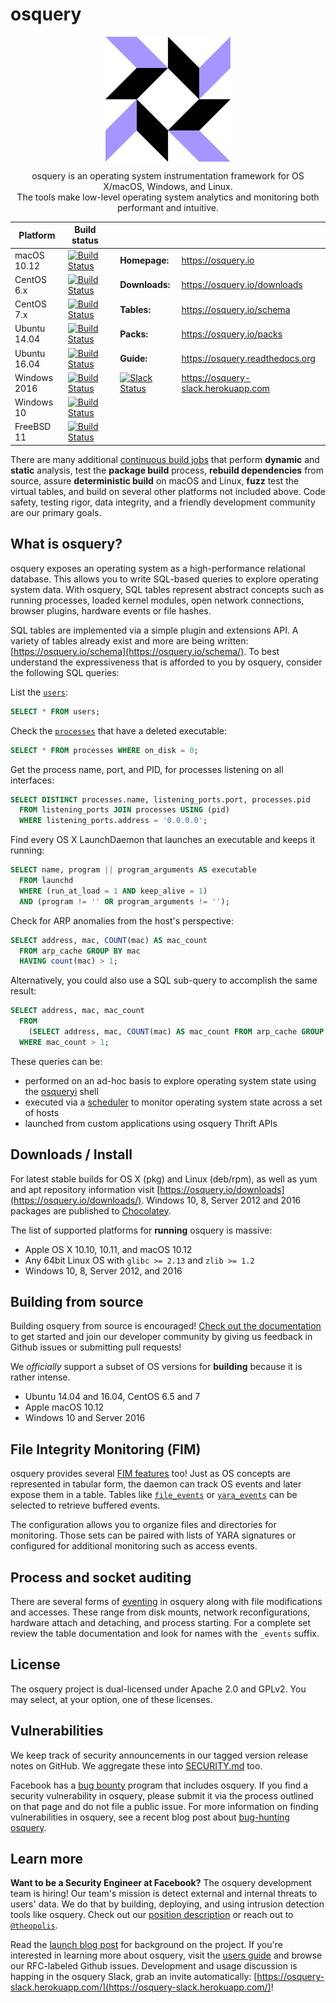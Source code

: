 # osquery

<p align="center">
<img align="center" src="https://github.com/facebook/osquery/raw/master/docs/img/logo-2x-dark.png" alt="osquery logo" width="200"/>

<p align="center">
osquery is an operating system instrumentation framework for OS X/macOS, Windows, and Linux. <br/>
The tools make low-level operating system analytics and monitoring both performant and intuitive.

| Platform | Build status  | | | |
|----------|---------------|---|---|---|
macOS 10.12    | [![Build Status](https://jenkins.osquery.io/job/osqueryMasterBuildOSX10.12/badge/icon)](https://jenkins.osquery.io/job/osqueryMasterBuildOSX10.12/) | | **Homepage:** | https://osquery.io
CentOS 6.x | [![Build Status](https://jenkins.osquery.io/job/osqueryMasterBuildCentOS6/badge/icon)](https://jenkins.osquery.io/job/osqueryMasterBuildCentOS6/) | | **Downloads:** | https://osquery.io/downloads
CentOS 7.x   | [![Build Status](https://jenkins.osquery.io/job/osqueryMasterBuildCentOS7/badge/icon)](https://jenkins.osquery.io/job/osqueryMasterBuildCentOS7/) | | **Tables:** | https://osquery.io/schema
Ubuntu 14.04   | [![Build Status](https://jenkins.osquery.io/job/osqueryMasterBuildUbuntu14/badge/icon)](https://jenkins.osquery.io/job/osqueryMasterBuildUbuntu14/) | | **Packs:** | https://osquery.io/packs
Ubuntu 16.04 | [![Build Status](https://jenkins.osquery.io/job/osqueryMasterBuildUbuntu16/badge/icon)](https://jenkins.osquery.io/job/osqueryMasterBuildUbuntu16/) | | **Guide:** | https://osquery.readthedocs.org
Windows 2016 | [![Build Status](https://jenkins.osquery.io/job/osqueryMasterBuildWindows2016/badge/icon)](https://jenkins.osquery.io/job/osqueryMasterBuildWindows2016/) | | [![Slack Status](https://osquery-slack.herokuapp.com/badge.svg)](https://osquery-slack.herokuapp.com) | https://osquery-slack.herokuapp.com
Windows 10 | [![Build Status](https://jenkins.osquery.io/job/osqueryMasterBuildWindows10/badge/icon)](https://jenkins.osquery.io/job/osqueryMasterBuildWindows10/) | | |
FreeBSD 11 | [![Build Status](https://jenkins.osquery.io/job/osqueryMasterBuildFreeBSD11/badge/icon)](https://jenkins.osquery.io/job/osqueryMasterBuildFreeBSD11/) | | |

There are many additional [continuous build jobs](https://jenkins.osquery.io/) that perform **dynamic** and **static** analysis, test the **package build** process, **rebuild dependencies** from source, assure **deterministic build** on macOS and Linux, **fuzz** test the virtual tables, and build on several other platforms not included above. Code safety, testing rigor, data integrity, and a friendly development community are our primary goals.

## What is osquery?

osquery exposes an operating system as a high-performance relational database. This allows you to write SQL-based queries to explore operating system data. With osquery, SQL tables represent abstract concepts such as running processes, loaded kernel modules, open network connections, browser plugins, hardware events or file hashes.

SQL tables are implemented via a simple plugin and extensions API. A variety of tables already exist and more are being written: [https://osquery.io/schema](https://osquery.io/schema/). To best understand the expressiveness that is afforded to you by osquery, consider the following SQL queries:

List the [`users`](https://osquery.io/schema/#users):
```sql
SELECT * FROM users;
```

Check the [`processes`](https://osquery.io/schema/#processes) that have a deleted executable:
```sql
SELECT * FROM processes WHERE on_disk = 0;
```

Get the process name, port, and PID, for processes listening on all interfaces:
```sql
SELECT DISTINCT processes.name, listening_ports.port, processes.pid
  FROM listening_ports JOIN processes USING (pid)
  WHERE listening_ports.address = '0.0.0.0';
```

Find every OS X LaunchDaemon that launches an executable and keeps it running:
```sql
SELECT name, program || program_arguments AS executable
  FROM launchd
  WHERE (run_at_load = 1 AND keep_alive = 1)
  AND (program != '' OR program_arguments != '');
```

Check for ARP anomalies from the host's perspective:

```sql
SELECT address, mac, COUNT(mac) AS mac_count
  FROM arp_cache GROUP BY mac
  HAVING count(mac) > 1;
```

Alternatively, you could also use a SQL sub-query to accomplish the same result:

```sql
SELECT address, mac, mac_count
  FROM
    (SELECT address, mac, COUNT(mac) AS mac_count FROM arp_cache GROUP BY mac)
  WHERE mac_count > 1;
```

These queries can be:
* performed on an ad-hoc basis to explore operating system state using the [osqueryi](https://osquery.readthedocs.org/en/latest/introduction/using-osqueryi/) shell
* executed via a [scheduler](https://osquery.readthedocs.org/en/latest/introduction/using-osqueryd/) to monitor operating system state across a set of hosts
* launched from custom applications using osquery Thrift APIs

## Downloads / Install

For latest stable builds for OS X (pkg) and Linux (deb/rpm), as well as yum and apt repository information visit [https://osquery.io/downloads](https://osquery.io/downloads/). Windows 10, 8, Server 2012 and 2016 packages are published to [Chocolatey](https://chocolatey.org/packages/osquery).

The list of supported platforms for **running** osquery is massive:
- Apple OS X 10.10, 10.11, and macOS 10.12
- Any 64bit Linux OS with `glibc >= 2.13` and `zlib >= 1.2`
- Windows 10, 8, Server 2012, and 2016

## Building from source

Building osquery from source is encouraged! [Check out the documentation](https://osquery.readthedocs.org/en/latest/development/building/) to get started and join our developer community by giving us feedback in Github issues or submitting pull requests!

We *officially* support a subset of OS versions for **building** because it is rather intense.
- Ubuntu 14.04 and 16.04, CentOS 6.5 and 7
- Apple macOS 10.12
- Windows 10 and Server 2016

## File Integrity Monitoring (FIM)

osquery provides several [FIM features](http://osquery.readthedocs.org/en/stable/deployment/file-integrity-monitoring/) too! Just as OS concepts are represented in tabular form, the daemon can track OS events and later expose them in a table. Tables like [`file_events`](https://osquery.io/schema/#file_events) or [`yara_events`](https://osquery.io/schema/#yara_events) can be selected to retrieve buffered events.

The configuration allows you to organize files and directories for monitoring. Those sets can be paired with lists of YARA signatures or configured for additional monitoring such as access events.

## Process and socket auditing

There are several forms of [eventing](http://osquery.readthedocs.org/en/stable/development/pubsub-framework/) in osquery along with file modifications and accesses. These range from disk mounts, network reconfigurations, hardware attach and detaching, and process starting. For a complete set review the table documentation and look for names with the `_events` suffix.

## License

The osquery project is dual-licensed under Apache 2.0 and GPLv2. You may select, at your option, one of these licenses.

## Vulnerabilities

We keep track of security announcements in our tagged version release notes on GitHub. We aggregate these into [SECURITY.md](https://github.com/facebook/osquery/blob/master/SECURITY.md) too.

Facebook has a [bug bounty](https://www.facebook.com/whitehat/) program that includes osquery. If you find a security vulnerability in osquery, please submit it via the process outlined on that page and do not file a public issue. For more information on finding vulnerabilities in osquery, see a recent blog post about [bug-hunting osquery](https://www.facebook.com/notes/facebook-bug-bounty/bug-hunting-osquery/954850014529225).

## Learn more

**Want to be a Security Engineer at Facebook?** The osquery development team is hiring! Our team's mission is detect external and internal threats to users' data. We do that by building, deploying, and using intrusion detection tools like osquery. Check out our [position description](https://www.facebook.com/careers/jobs/a0I1200000JXmWQEA1/) or reach out to [`@theopolis`](https://github.com/theopolis).

Read the [launch blog post](https://code.facebook.com/posts/844436395567983/introducing-osquery/) for background on the project.
If you're interested in learning more about osquery, visit the [users guide](https://osquery.readthedocs.org/) and browse our RFC-labeled Github issues. Development and usage discussion is happing in the osquery Slack, grab an invite automatically: [https://osquery-slack.herokuapp.com/](https://osquery-slack.herokuapp.com/)!
